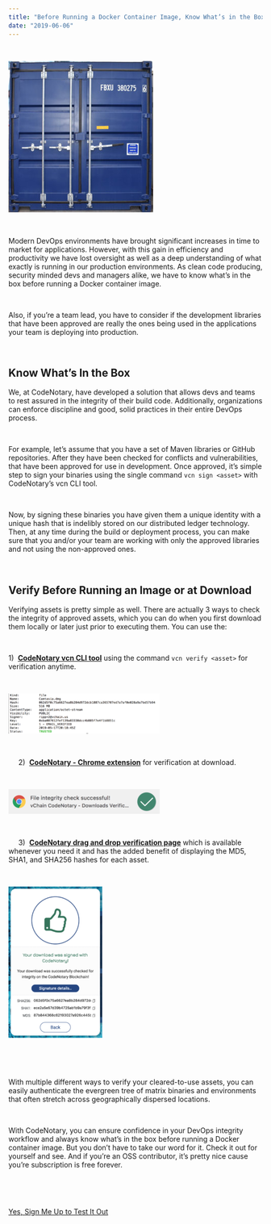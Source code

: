 ```yaml
---
title: "Before Running a Docker Container Image, Know What’s in the Box"
date: "2019-06-06"
---
```


 

![Shipping Container Door](/images/blog/Container-3-287x300.jpg)

 

Modern DevOps environments have brought significant increases in time to market for applications. However, with this gain in efficiency and productivity we have lost oversight as well as a deep understanding of what exactly is running in our production environments. As clean code producing, security minded devs and managers alike, we have to know what’s in the box before running a Docker container image.

 

Also, if you’re a team lead, you have to consider if the development libraries that have been approved are really the ones being used in the applications your team is deploying into production.

 

## **Know What’s In the Box**

We, at CodeNotary, have developed a solution that allows devs and teams to rest assured in the integrity of their build code. Additionally, organizations can enforce discipline and good, solid practices in their entire DevOps process.

 

For example, let’s assume that you have a set of Maven libraries or GitHub repositories. After they have been checked for conflicts and vulnerabilities, that have been approved for use in development. Once approved, it’s simple step to sign your binaries using the single command `vcn sign <asset>` with CodeNotary’s vcn CLI tool.

 

Now, by signing these binaries you have given them a unique identity with a unique hash that is indelibly stored on our distributed ledger technology. Then, at any time during the build or deployment process, you can make sure that you and/or your team are working with only the approved libraries and not using the non-approved ones.

 

## **Verify Before Running an Image or at Download**

Verifying assets is pretty simple as well. There are actually 3 ways to check the integrity of approved assets, which you can do when you first download them locally or later just prior to executing them. You can use the:

 

 1)  **[CodeNotary vcn CLI tool](https://www.codenotary.io/how-it-works/)** using the command `vcn verify <asset>` for verification anytime.

 

![CodeNotary vcn CLI tool - Trusted](/images/blog/vcn-CLI-tool-Trusted-300x80.png)

 

     2)  **[CodeNotary - Chrome extension](https://chrome.google.com/webstore/detail/vchain-codenotary-downloa/mnloemedehacppeggbipipjlphdjpjcb)** for verification at download.

 

![CodeNotary Chrome Ext - Integrity Verified - Chrome](/images/blog/CodeNotary-Chrome-Ext-Intergity-Verified-Chrome-300x49.png)

 

     3)  **[CodeNotary drag and drop verification page](https://verify.codenotary.io/)** which is available whenever you need it and has the added benefit of displaying the MD5, SHA1, and SHA256 hashes for each asset.

 

![CodeNotary - Drag & Drop - Verification - Verified](/images/blog/CodeNotary-Drag-Drop-Verification-Verified-186x300.png)

 

 

With multiple different ways to verify your cleared-to-use assets, you can easily authenticate the evergreen tree of matrix binaries and environments that often stretch across geographically dispersed locations.

 

With CodeNotary, you can ensure confidence in your DevOps integrity workflow and always know what’s in the box before running a Docker container image. But you don’t have to take our word for it. Check it out for yourself and see. And if you’re an OSS contributor, it’s pretty nice cause you’re subscription is free forever.

 

 

[Yes, Sign Me Up to Test It Out](https://dashboard.codenotary.io/auth/signup)

